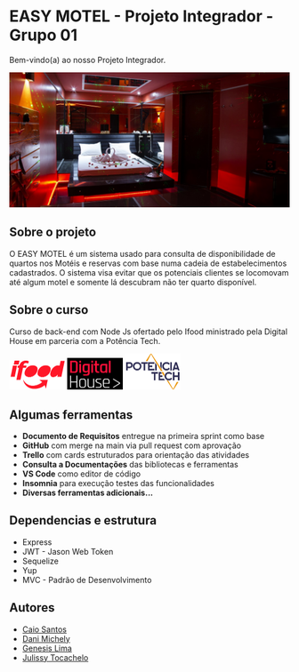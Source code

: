 # EASY MOTEL - Projeto Integrador - Grupo 01

Bem-vindo(a) ao nosso Projeto Integrador.

![](./public/img/banner.jpg)

## Sobre o projeto

O EASY MOTEL é um sistema usado para consulta de disponibilidade de quartos nos Motéis e
reservas com base numa cadeia de estabelecimentos cadastrados. O sistema visa
evitar que os potenciais clientes se locomovam até algum motel e somente lá descubram não
ter quarto disponível.

## Sobre o curso

Curso de back-end com Node Js ofertado pelo Ifood ministrado pela Digital House em parceria com a Potência Tech.

<img src="./public/img/ifood.png" style="zoom:50%;" /> <img src="./public/img/dh.png" style="zoom:50%;" /> <img src="./public/img/pt.png" style="zoom:50%;" />

## Algumas ferramentas

-   **Documento de Requisitos** entregue na primeira sprint como base
-   **GitHub** com merge na main via pull request com aprovação
-   **Trello** com cards estruturados para orientação das atividades
-   **Consulta a Documentações** das bibliotecas e ferramentas
-   **VS Code** como editor de código
-   **Insomnia** para execução testes das funcionalidades
-   **Diversas ferramentas adicionais...**

## Dependencias e estrutura

-   Express
-   JWT - Jason Web Token
-   Sequelize
-   Yup
-   MVC - Padrão de Desenvolvimento

## Autores

-   [Caio Santos](https://github.com/caiofsb)
-   [Dani Michely](https://github.com/danimichelydev/)
-   [Genesis Lima](https://github.com/g-101)
-   [Julissy Tocachelo](https://github.com/julissy)
